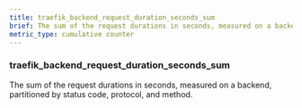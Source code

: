 ```yaml
---
title: traefik_backend_request_duration_seconds_sum
brief: The sum of the request durations in seconds, measured on a backend, partitioned by status code, protocol, and method.
metric_type: cumulative counter
---
```

### traefik_backend_request_duration_seconds_sum

The sum of the request durations in seconds, measured on a backend, partitioned by status code, protocol, and method.